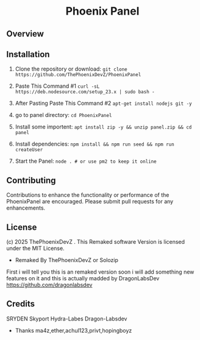 
<h1 align="center">Phoenix Panel</h1>

## Overview

## Installation
1. Clone the repository or download:
`git clone https://github.com/ThePhoenixDevZ/PhoenixPanel`

2. Paste This Command #1
` curl -sL https://deb.nodesource.com/setup_23.x | sudo bash - `

3. After Pasting Paste This Command #2
`apt-get install nodejs git -y`

4. go to panel directory:
`cd PhoenixPanel`

5. Install some importent:
`apt install zip -y && unzip panel.zip && cd panel`

6. Install dependencies:
`npm install && npm run seed && npm run createUser`

7. Start the Panel:
`node . # or use pm2 to keep it online`

## Contributing
Contributions to enhance the functionality or performance of the PhoenixPanel are encouraged. Please submit pull requests for any enhancements.

## License
(c) 2025 ThePhoenixDevZ . This Remaked software Version is licensed under the MIT License.




- Remaked By ThePhoenixDevZ or Solozip

First i will tell you this is an remaked version soon i will add something new features on it and this is actually madded by DragonLabsDev https://github.com/dragonlabsdev

## Credits
SRYDEN
Skyport
Hydra-Labes
Dragon-Labsdev

- Thanks ma4z,ether,achul123,privt,hopingboyz

